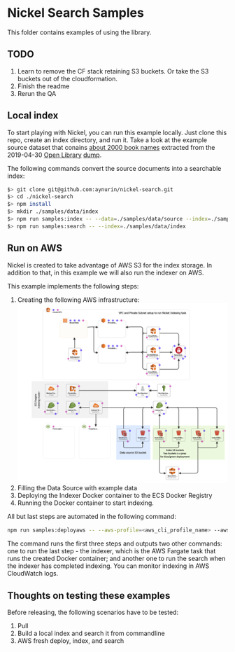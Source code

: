 # Nickel Search Samples

This folder contains examples of using the library.

## TODO

1. Learn to remove the CF stack retaining S3 buckets. Or take the S3 buckets out of the cloudformation.
2. Finish the readme
3. Rerun the QA

## Local index

To start playing with Nickel, you can run this example locally. Just clone this repo, create an index directory, and run it. Take a look at the example source dataset that conains [about 2000 book names](../data/source) extracted from the 2019-04-30 [Open Library](https://openlibrary.org/) [dump](https://openlibrary.org/developers/dumps).

The following commands convert the source documents into a searchable index:

```bash
$> git clone git@github.com:aynurin/nickel-search.git
$> cd ./nickel-search
$> npm install
$> mkdir ./samples/data/index
$> npm run samples:index -- --data=./samples/data/source --index=./samples/data/index
$> npm run samples:search -- --index=./samples/data/index
```

## Run on AWS

Nickel is created to take advantage of AWS S3 for the index storage. In addition to that, in this example we will also run the indexer on AWS.

This example implements the following steps:

1. Creating the following AWS infrastructure:
    ![AWS Infrastructure](./docs/template1-designer.png)
2. Filling the Data Source with example data
3. Deploying the Indexer Docker container to the ECS Docker Registry
4. Running the Docker container to start indexing.

All but last steps are automated in the following command:

```bash
npm run samples:deployaws -- --aws-profile=<aws_cli_profile_name> --aws-region=<aws_region_name> --stack-name=<your_preferred_cloudformaion_stack_name>
```

The command runs the first three steps and outputs two other commands: one to run the last step - the indexer, which is the AWS Fargate task that runs the created Docker container; and another one to run the search when the indexer has completed indexing. You can monitor indexing in AWS CloudWatch logs.

## Thoughts on testing these examples

Before releasing, the following scenarios have to be tested:

1. Pull
2. Build a local index and search it from commandline
3. AWS fresh deploy, index, and search
